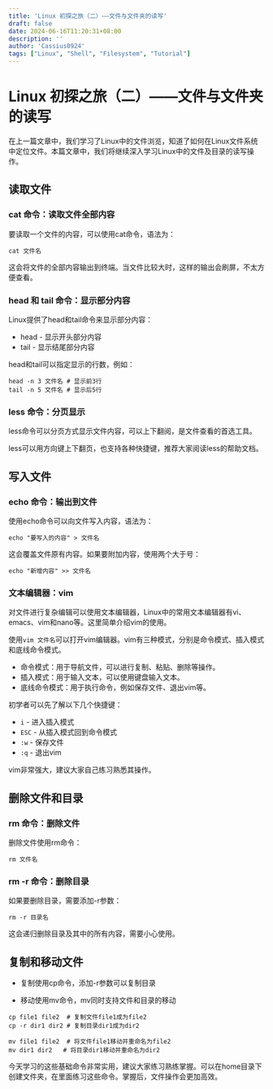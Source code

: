 ```yaml
---
title: 'Linux 初探之旅（二）——文件与文件夹的读写'
draft: false
date: 2024-06-16T11:20:31+08:00
description: ''
author: 'Cassius0924'
tags: ["Linux", "Shell", "Filesystem", "Tutorial"]
---
```


# Linux 初探之旅（二）——文件与文件夹的读写

在上一篇文章中，我们学习了Linux中的文件浏览，知道了如何在Linux文件系统中定位文件。本篇文章中，我们将继续深入学习Linux中的文件及目录的读写操作。

## 读取文件

### cat 命令：读取文件全部内容

要读取一个文件的内容，可以使用cat命令，语法为：

```shell
cat 文件名
```

这会将文件的全部内容输出到终端。当文件比较大时，这样的输出会刷屏，不太方便查看。

### head 和 tail 命令：显示部分内容

Linux提供了head和tail命令来显示部分内容：

- head - 显示开头部分内容  
- tail - 显示结尾部分内容

head和tail可以指定显示的行数，例如：

```shell
head -n 3 文件名 # 显示前3行 
tail -n 5 文件名 # 显示后5行
```

### less 命令：分页显示

less命令可以分页方式显示文件内容，可以上下翻阅，是文件查看的首选工具。

less可以用方向键上下翻页，也支持各种快捷键，推荐大家阅读less的帮助文档。

## 写入文件

### echo 命令：输出到文件

使用echo命令可以向文件写入内容，语法为：

```shell
echo "要写入的内容" > 文件名	
```

这会覆盖文件原有内容。如果要附加内容，使用两个大于号：

```shell
echo "新增内容" >> 文件名 
```

### 文本编辑器：vim

对文件进行复杂编辑可以使用文本编辑器，Linux中的常用文本编辑器有vi、emacs、vim和nano等。这里简单介绍vim的使用。

使用`vim 文件名`可以打开vim编辑器。vim有三种模式，分别是命令模式、插入模式和底线命令模式。

- 命令模式：用于导航文件，可以进行复制、粘贴、删除等操作。
- 插入模式：用于输入文本，可以使用键盘输入文本。
- 底线命令模式：用于执行命令，例如保存文件、退出vim等。

初学者可以先了解以下几个快捷键：

- `i` - 进入插入模式
- `ESC` - 从插入模式回到命令模式
- `:w` - 保存文件
- `:q` - 退出vim

vim非常强大，建议大家自己练习熟悉其操作。

## 删除文件和目录

### rm 命令：删除文件

删除文件使用rm命令：

```shell
rm 文件名
```

### rm -r 命令：删除目录

如果要删除目录，需要添加-r参数：

```shell
rm -r 目录名
```

这会递归删除目录及其中的所有内容，需要小心使用。

## 复制和移动文件

- 复制使用cp命令，添加-r参数可以复制目录  

- 移动使用mv命令，mv同时支持文件和目录的移动

```shell
cp file1 file2  # 复制文件file1成为file2
cp -r dir1 dir2 # 复制目录dir1成为dir2

mv file1 file2  # 将文件file1移动并重命名为file2  
mv dir1 dir2   # 将目录dir1移动并重命名为dir2
```

今天学习的这些基础命令非常实用，建议大家练习熟练掌握。可以在home目录下创建文件夹，在里面练习这些命令。掌握后，文件操作会更加高效。

